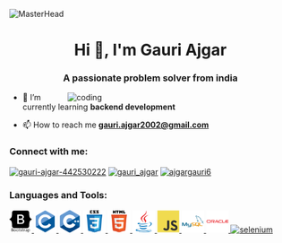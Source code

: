 ![MasterHead](https://i.pinimg.com/originals/bb/37/5c/bb375cdd655184ca2715ac5059e73651.gif)
<h1 align="center">Hi 👋, I'm Gauri Ajgar</h1>
<h3 align="center">A passionate problem solver from india</h3>
<img align="right" alt="coding" width="400" src="https://miro.medium.com/max/720/0*7Q3yvSIv_t0ioJ-Z.gif">


- 🌱 I’m currently learning **backend development**

- 📫 How to reach me **gauri.ajgar2002@gmail.com**

<h3 align="left">Connect with me:</h3>
<p align="left">
<a href="https://linkedin.com/in/gauri-ajgar-442530222" target="blank"><img align="center" src="https://raw.githubusercontent.com/rahuldkjain/github-profile-readme-generator/master/src/images/icons/Social/linked-in-alt.svg" alt="gauri-ajgar-442530222" height="30" width="40" /></a>
<a href="https://instagram.com/gauri_ajgar" target="blank"><img align="center" src="https://raw.githubusercontent.com/rahuldkjain/github-profile-readme-generator/master/src/images/icons/Social/instagram.svg" alt="gauri_ajgar" height="30" width="40" /></a>
<!-- <a href="https://www.leetcode.com/gauri_ajgar" target="blank"><img align="center" src="https://raw.githubusercontent.com/rahuldkjain/github-profile-readme-generator/master/src/images/icons/Social/leet-code.svg" alt="gauri_ajgar" height="30" width="40" /></a> -->
<a href="https://auth.geeksforgeeks.org/user/ajgargauri6" target="blank"><img align="center" src="https://raw.githubusercontent.com/rahuldkjain/github-profile-readme-generator/master/src/images/icons/Social/geeks-for-geeks.svg" alt="ajgargauri6" height="30" width="40" /></a>
</p>

<h3 align="left">Languages and Tools:</h3>
<p align="left"> <a href="https://getbootstrap.com" target="_blank" rel="noreferrer"> <img src="https://raw.githubusercontent.com/devicons/devicon/master/icons/bootstrap/bootstrap-plain-wordmark.svg" alt="bootstrap" width="40" height="40"/> </a> <a href="https://www.cprogramming.com/" target="_blank" rel="noreferrer"> <img src="https://raw.githubusercontent.com/devicons/devicon/master/icons/c/c-original.svg" alt="c" width="40" height="40"/> </a> <a href="https://www.w3schools.com/cpp/" target="_blank" rel="noreferrer"> <img src="https://raw.githubusercontent.com/devicons/devicon/master/icons/cplusplus/cplusplus-original.svg" alt="cplusplus" width="40" height="40"/> </a> <a href="https://www.w3schools.com/css/" target="_blank" rel="noreferrer"> <img src="https://raw.githubusercontent.com/devicons/devicon/master/icons/css3/css3-original-wordmark.svg" alt="css3" width="40" height="40"/> </a> <a href="https://www.w3.org/html/" target="_blank" rel="noreferrer"> <img src="https://raw.githubusercontent.com/devicons/devicon/master/icons/html5/html5-original-wordmark.svg" alt="html5" width="40" height="40"/> </a> <a href="https://www.java.com" target="_blank" rel="noreferrer"> <img src="https://raw.githubusercontent.com/devicons/devicon/master/icons/java/java-original.svg" alt="java" width="40" height="40"/> </a> <a href="https://developer.mozilla.org/en-US/docs/Web/JavaScript" target="_blank" rel="noreferrer"> <img src="https://raw.githubusercontent.com/devicons/devicon/master/icons/javascript/javascript-original.svg" alt="javascript" width="40" height="40"/> </a> <a href="https://www.mysql.com/" target="_blank" rel="noreferrer"> <img src="https://raw.githubusercontent.com/devicons/devicon/master/icons/mysql/mysql-original-wordmark.svg" alt="mysql" width="40" height="40"/> </a> <a href="https://www.oracle.com/" target="_blank" rel="noreferrer"> <img src="https://raw.githubusercontent.com/devicons/devicon/master/icons/oracle/oracle-original.svg" alt="oracle" width="40" height="40"/> </a> <a href="https://www.selenium.dev" target="_blank" rel="noreferrer"> <img src="https://raw.githubusercontent.com/detain/svg-logos/780f25886640cef088af994181646db2f6b1a3f8/svg/selenium-logo.svg" alt="selenium" width="40" height="40"/> </a> </p>
<!-- 
<p>&nbsp;<img align="center" src="https://github-readme-stats.vercel.app/api?username=gauri-a&show_icons=true&locale=en" alt="gauri-a" /></p>

<p><img align="center" src="https://github-readme-streak-stats.herokuapp.com/?user=gauri-a&" alt="gauri-a" /></p>
 -->

